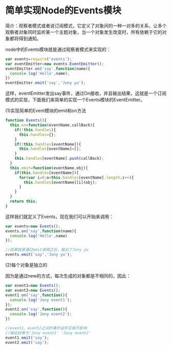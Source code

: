 # 简单实现Node的Events模块

简介：观察者模式或者说订阅模式，它定义了对象间的一种一对多的关系，让多个观察者对象同时监听某一个主题对象，当一个对象发生改变时，所有依赖于它的对象都将得到通知。

node中的Events模块就是通过观察者模式来实现的：

```js
var events=require('events');
var eventEmitter=new events.EventEmitter();
eventEmitter.on('say',function(name){
  console.log('Hello',name);
})
eventEmitter.emit('say','Jony yu');
```

这样，eventEmitter发出say事件，通过On接收，并且输出结果，这就是一个订阅模式的实现，下面我们来简单的实现一个Events模块的EventEmitter。

(1)实现简单的Event模块的emit和on方法

```js
function Events(){
  this.on=function(eventName,callBack){
    if(!this.handles){
      this.handles={};
    }
    if(!this.handles[eventName]){
      this.handles[eventName]=[];
    }
    this.handles[eventName].push(callBack);
  }
  this.emit=function(eventName,obj){
    if(this.handles[eventName]){
      for(var i=0;o<this.handles[eventName].length;i++){
        this.handles[eventName][i](obj);
      }
    }
  }
  return this;
}
```

这样我们就定义了Events，现在我们可以开始来调用：

```js
var events=new Events();
events.on('say',function(name){
  console.log('Hello',nama)
});

//结果就是通过emit调用之后，输出了Jony yu
events.emit('say','Jony yu');
```

(2)每个对象是独立的

因为是通过new的方式，每次生成的对象都是不相同的，因此：

```js
var event1=new Events();
var event2=new Events();
event1.on('say',function(){
  console.log('Jony event1');
});
event2.on('say',function(){
  console.log('Jony event2');
})

//event1、event2之间的事件监听互相不影响
//输出结果为'Jony event1' 'Jony event2'
event1.emit('say');
event2.emit('say');
```

